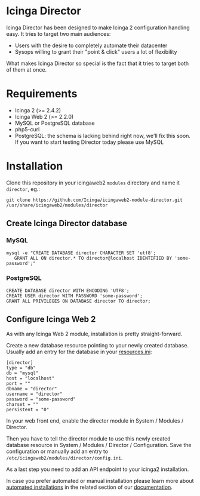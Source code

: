 Icinga Director
===============

Icinga Director has been designed to make Icinga 2 configuration handling easy.
It tries to target two main audiences:

* Users with the desire to completely automate their datacenter
* Sysops willing to grant their "point & click" users a lot of flexibility

What makes Icinga Director so special is the fact that it tries to target both
of them at once.


Requirements
============

* Icinga 2 (&gt;= 2.4.2)
* Icinga Web 2 (&gt;= 2.2.0)
* MySQL or PostgreSQL database
* php5-curl
* PostgreSQL: the schema is lacking behind right now, we'll fix this soon. If you want to start testing Director today please use MySQL

Installation
============

Clone this repository in your icingaweb2 `modules` directory and name it `director`, eg.:

```
git clone https://github.com/Icinga/icingaweb2-module-director.git /usr/share/icingaweb2/modules/director
```

Create Icinga Director database
-------------------------------

### MySQL

    mysql -e "CREATE DATABASE director CHARACTER SET 'utf8';
       GRANT ALL ON director.* TO director@localhost IDENTIFIED BY 'some-password';"

### PostgreSQL

    CREATE DATABASE director WITH ENCODING 'UTF8';
    CREATE USER director WITH PASSWORD 'some-password';
    GRANT ALL PRIVILEGES ON DATABASE director TO director;


Configure Icinga Web 2
----------------------

As with any Icinga Web 2 module, installation is pretty straight-forward. 

Create a new database resource pointing to your newly created database. Usually add an entry
for the database in your [resources.ini](https://github.com/Icinga/icingaweb2/blob/master/doc/resources.md#resources):

```
[director]
type = "db"
db = "mysql"
host = "localhost"
port = ""
dbname = "director"
username = "director"
password = "some-password"
charset = ""
persistent = "0"
```

In your web front end, enable the director module in System / Modules / Director.

Then you have to tell the director module to use this newly created database
resource in System / Modules / Director / Configuration. Save the configuration or manually add
an entry to `/etc/icingaweb2/modules/director/config.ini`.

As a last step you need to add an API endpoint to your icinga2 installation.

In case you prefer automated or manual installation please learn more about
[automated installations](doc/30-Automation.md) in the related section of our [documentation](doc/30-Automation.md).

